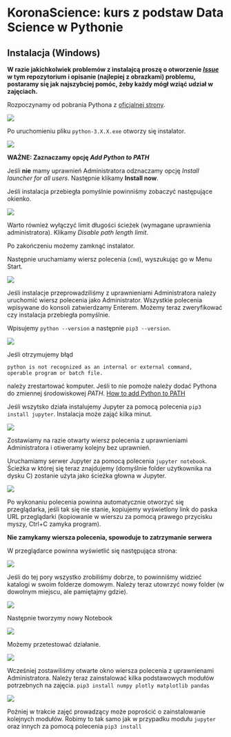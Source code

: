# KoronaScience: kurs z podstaw Data Science w Pythonie

## Instalacja (Windows)

**W razie jakichkolwiek problemów z instalajcą proszę o otworzenie [_Issue_](https://github.com/RouNNdeL/korona-science/issues/new) w tym repozytorium
i opisanie (najlepiej z obrazkami) problemu, postaramy się jak najszybciej pomóc, żeby każdy mógł wziąć udział 
w zajęciach.**

Rozpoczynamy od pobrania Pythona z [oficjalnej strony](https://www.python.org/downloads/).

![](images/python_download.png)

Po uruchomieniu pliku `python-3.X.X.exe` otworzy się instalator. 

![](images/python_install.png)

**WAŻNE: Zaznaczamy opcję _Add Python to PATH_**

Jeśli **nie** mamy uprawnień Administratora odznaczamy opcję _Install launcher for all users_.
Następnie klikamy __Install now__.

Jeśli instalacja przebiegła pomyślnie powinniśmy zobaczyć następujące okienko. 

![](images/python_setup_success.png)

Warto również wyłączyć limit długości ścieżek (wymagane uprawnienia administratora). Klikamy _Disable path length limit_.

Po zakończeniu możemy zamknąć instalator.

Następnie uruchamiamy wiersz polecenia (`cmd`), wyszukując go w Menu Start.

![](images/cmd.png)

Jeśli instalacje przeprowadziliśmy z uprawnieniami Administratora należy uruchomić wiersz polecenia jako Administrator. 
 Wszystkie polecenia wpisywane do konsoli zatwierdzamy Enterem.
Możemy teraz zweryfikować czy instalacja przebiegła pomyślnie.

Wpisujemy `python --version` a następnie `pip3 --version`. 

![](images/python_version_admin.png)

Jeśli otrzymujemy błąd 

```
python is not recognized as an internal or external command,
operable program or batch file.
```

należy zrestartować komputer. Jeśli to nie pomoże należy dodać Pythona do zmiennej środowiskowej _PATH_. 
[How to add Python to PATH](https://geek-university.com/python/add-python-to-the-windows-path/)

Jeśli wszytsko działa instalujemy Jupyter za pomocą polecenia `pip3 install jupyter`. Instalacja może zająć kilka minut.

![](images/pip_install_jupyter.png)

Zostawiamy na razie otwarty wiersz polecenia z uprawnieniami Administratora i otiweramy kolejny bez uprawnień.

Uruchamiamy serwer Jupyter za pomocą polecenia `jupyter notebook`.
Ścieżka w której się teraz znajdujemy (domyślnie folder użytkownika na dysku C) zostanie użyta jako ścieżka głowna w Jupyter.

![](images/jupyter_run.png)

Po wykonaniu polecenia powinna automatycznie otworzyć się przeglądarka, jeśli tak się nie stanie, 
kopiujemy wyświetlony link do paska URL przeglądarki (kopiowanie w wierszu za pomocą prawego przycisku myszy, Ctrl+C zamyka program).

**Nie zamykamy wiersza polecenia, spowoduje to zatrzymanie serwera**

W przeglądarce powinna wyświetlić się następująca strona: 

![](images/jupyter_home.png)

Jeśli do tej pory wszystko zrobiliśmy dobrze, to powinniśmy widzieć katalogi w swoim folderze domowym.
Należy teraz utowrzyć nowy folder (w dowolnym miejscu, ale pamiętajmy gdzie). 

![](images/jupyter_new_folder.png)

Następnie tworzymy nowy Notebook

![](images/jupyter_new_notebook.png)

Możemy przetestować działanie.

![](images/jupyter_hello_world.png)

Wcześniej zostawiliśmy otwarte okno wiersza polecenia z uprawnienami Administratora. 
Należy teraz zainstalować kilka podstawowych modułów potrzebnych na zajęcia.
`pip3 install numpy plotly matplotlib pandas`

![](images/pip_install_deps.png)

Poźniej w trakcie zajęć prowadzący może poprościć o zainstalowanie kolejnych modułów. 
Robimy to tak samo jak w przypadku modułu `jupyter` oraz innych za pomocą polecenia `pip3 install`
